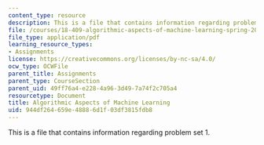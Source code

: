 ```yaml
---
content_type: resource
description: This is a file that contains information regarding problem set 1.
file: /courses/18-409-algorithmic-aspects-of-machine-learning-spring-2015/944df264659e48886d1f03df3815fdb8_MIT18_409S15_pset_1.pdf
file_type: application/pdf
learning_resource_types:
- Assignments
license: https://creativecommons.org/licenses/by-nc-sa/4.0/
ocw_type: OCWFile
parent_title: Assignments
parent_type: CourseSection
parent_uid: 49ff76a4-e228-4a96-3d49-7a74f2c705a4
resourcetype: Document
title: Algorithmic Aspects of Machine Learning
uid: 944df264-659e-4888-6d1f-03df3815fdb8
---
```

This is a file that contains information regarding problem set 1.
